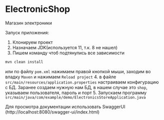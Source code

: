 # ElectronicShop
Магазин электроники

Запуск приложения:
1. Клонируем проект
2. Назначаем JDK(используется 11, т.к. 8 не нашел)
3. Пишем команду чтоб подтянулись все зависимости
```bash
mvn clean install
```
или по файлу ```pom.xml``` нажимаем правой кнопкой мыши, заходим во владку ```Maven``` и нажимаем ```Reload project```
4. в файле ```src/main/resources/application.properties``` настраиваем конфигурацию с БД.
Заранее создаем нужную нам БД, в нашем случае это ```shop```, указываем пользователя, пароль и порт
5. Запускаем программу ```src/main/java/com/example/demo/ElectronicsStoreApplication.java```

Для просмотра документации использовать SwaggerUI (http://localhost:8080/swagger-ui/index.html)
